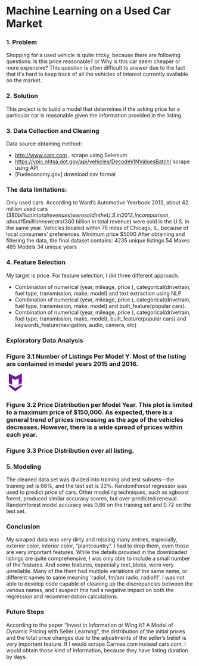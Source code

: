 # Machine Learning on a Used Car Market
### 1. Problem

Shopping for a used vehicle is quite tricky, because there are following questions: Is this price reasonable? or  Why is this car seem cheaper or more expensive? This question is often difficult to answer due to the fact that it's hard to keep track of all the vehicles of interest currently available on the market.
### 2. Solution

This project is to build a model that determines if the asking price for a particular car is reasonable given the information provided in the listing. 

### 3. Data Collection and Cleaning
Data source obtaining method:
+ http://www.cars.com , scrape using Selenium
+ https://vpic.nhtsa.dot.gov/api/vehicles/DecodeVINValuesBatch/ scrape using API
+ [Fueleconomy.gov] download csv format

### The data  limitations:

Only used cars. According to Ward’s Automotive Yearbook 2013, about 42 million used cars ($380 billion in total revenues) were sold in the U.S. in 2012. In comparison, about 15 million new cars ($300 billion in total revenue) were sold in the U.S. in the same year.
Vehicles located within 75 miles of Chicago, IL, because of local consumers’ preferences.
Minimum price $5000
After obtaining and filtering the data, the final dataset contains:
4235 unique listings
54 Makes
485 Models
34 unique years
### 4. Feature Selection
My target is price. For feature selection, I did three different approach. 
+ Combination of numerical (year, mileage, price ), categorical(drivetrain, fuel type, transmission, make, model) and text extraction using NLP. 
+ Combination of numerical (year, mileage, price ), categorical(drivetrain, fuel type, transmission, make, model) and built_feature(popular cars).
+ Combination of numerical (year, mileage, price ), categorical(drivetrain, fuel type, transmission, make, model),  built_feature(popular cars) and keywords_feature(navigation, audio, camera, etc)
### Exploratory Data Analysis 
### Figure 3.1 Number of Listings Per Model Y. Most of the listing are contained in model years 2015 and  2016.

![alt text](https://github.com/adam-p/markdown-here/raw/master/src/common/images/icon48.png "Logo Title Text 1")

### Figure 3.2 Price Distribution per Model Year. This plot is limited to a maximum price of $150,000. As expected, there is a general trend of prices increasing as the age of the vehicles decreases. However, there is a wide spread of prices within each year.

### Figure 3.3 Price Distribution  over all listing.


### 5. Modeling

The cleaned data set was divided into training and test subsets--the training set is 66%, and the test set is 33%. 
RandomForest regressor was used to predict price of cars. Other modeling techniques, such as xgboost forest, produced similar accuracy scores, but over-predicted renewal. Randomforest model accuracy was 0.86 on the training set and 0.72 on the test set.

### Conclusion
My scraped data was very dirty and missing many entries, especially, exterior color, interior color, “plantcountry”. I had to drop them, even those are very important features.  While the details provided in the downloaded listings are quite comprehensive, I was only able to include a small number of the features. And some features, especially text_blobs, were very unreliable. Many of the them had multiple variations of the same name, or different names to same meaning  'radio!, fm/am radio, radio!!!'. I was not able to develop code capable of cleaning up the discrepancies between the various names, and I suspect this had a negative impact on both the regression and recommendation calculations.
### Future Steps
According to the paper “Invest in Information or Wing It? A Model of Dynamic Pricing with Seller Learning”, the distribution of the initial prices and the total price changes due to the adjustments of the seller’s belief is very important feature. If I would scrape Carmax.com instead cars.com, i would obtain those kind of information, because they have listing duration by days. 



